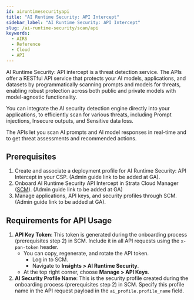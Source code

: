 ```yaml
---
id: airuntimesecurityapi
title: "AI Runtime Security: API Intercept"
sidebar_label: "AI Runtime Security: API Intercept"
slug: /ai-runtime-security/scan/api
keywords:
  - AIRS
  - Reference
  - Cloud
  - API
---
```


AI Runtime Security: API intercept is a threat detection service. The APIs offer a RESTful API service that protects your AI models, applications, and datasets by programmatically scanning prompts and models for threats, enabling robust protection across both public and private models with model-agnostic functionality.

You can integrate the AI security detection engine directly into your applications, to efficiently scan for various threats, including Prompt injections, Insecure outputs, and Sensitive data loss.

The APIs let you scan AI prompts and AI model responses in real-time and to get threat assessments and recommended actions.

## Prerequisites

1. Create and associate a deployment profile for AI Runtime Security: API Intercept in your CSP. (Admin guide link to be added at GA).
2. Onboard AI Runtime Security API Intercept in Strata Cloud Manager ([SCM](http://stratacloudmanager.paloaltonetworks.com/)). (Admin guide link to be added at GA)
3. Manage applications, API keys, and security profiles through SCM. (Admin guide link to be added at GA).

## Requirements for API Usage

1. **API Key Token**: This token is generated during the onboarding process (prerequisites step 2) in SCM. Include it in all API requests using the `x-pan-token` header.
    - You can copy, regenerate, and rotate the API token.
      - Log in to SCM.
      - Navigate to **Insights > AI Runtime Security**.
    - At the top right corner, choose **Manage > API Keys**.
2. **AI Security Profile Name**: This is the security profile created during the onboarding process (prerequisites step 2) in SCM. Specify this profile name in the API request payload in the `ai_profile.profile_name` field.
